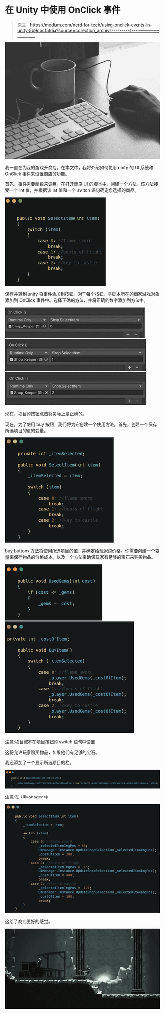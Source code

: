 # 在 Unity 中使用 OnClick 事件

> 原文：<https://medium.com/nerd-for-tech/using-onclick-events-in-unity-5b9cbcf595a?source=collection_archive---------1----------------------->

![](img/142526b627865109ce98aa5fddbf7cef.png)

我一直在为我的游戏开商店。在本文中，我将介绍如何使用 unity 的 UI 系统和 OnClick 事件来设置商店的功能。

首先，事件需要函数来调用。在打开商店 UI 的脚本中，创建一个方法，该方法接受一个 int 值，并根据该 int 值和一个 switch 语句确定您选择的商品。

![](img/4802571027d55079be7fd33111fb227b.png)

保存并转到 unity 将事件添加到按钮。对于每个按钮，将脚本所在的商家游戏对象添加到 OnClick 事件中。选择正确的方法，并将正确的数字添加到方法中。

![](img/fffdd4871516114746be95d3a22b78d7.png)![](img/1b0f95e1a9e54d9ec0b3e1b1126583ae.png)![](img/17aa62428fe821a1fc1caeee58821c71.png)

现在，项目的按钮点击将实际上是正确的。

现在，为了使用 buy 按钮，我们将为它创建一个使用方法。首先，创建一个保存所选项目的值的变量。

![](img/3a0cfaf7dc7717169da2488a9100f8fc.png)

buy buttons 方法将使用所选项目的值，并确定给玩家的价格。你需要创建一个变量来保存物品的价格成本，以及一个方法来确保玩家有足够的宝石来购买物品。

![](img/4ae1032f16326ea08465bffd2f4c5a1f.png)![](img/82e90903798020c049b1073f8946d0c3.png)

注意:项目成本在项目按钮的 switch 语句中设置

这将允许玩家购买物品，如果他们有足够的宝石。

我还添加了一个显示所选项目的栏。

![](img/33d59f08b97376956d136fedc7c850b9.png)

注意:在 UIManager 中

![](img/afc8d585813c6c465f222d738d1328f9.png)

这给了商店更好的感觉。

![](img/61ecac9f29a64ef1c5c4fdd009d4b0af.png)